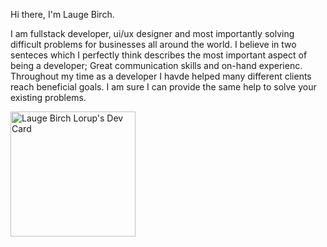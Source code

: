 Hi there, I'm Lauge Birch. 

I am fullstack developer, ui/ux designer and most importantly solving difficult problems for businesses all around the world. I believe in two senteces which I perfectly think describes the most important aspect of being a developer; Great communication skills and on-hand experienc. 
Throughout my time as a developer I havde helped many different clients reach beneficial goals. I am sure I can provide the same help to solve your existing problems. 

<a href="https://app.daily.dev/Lauge"><img src="https://api.daily.dev/devcards/fab26029168b4890968f2226eff5508e.png?r=9py" width="200" alt="Lauge Birch Lorup's Dev Card"/></a>
